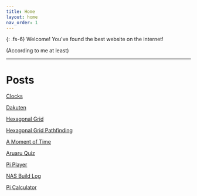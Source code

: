 ```yaml
---
title: Home
layout: home
nav_order: 1
---
```


{: .fs-6}
Welcome! You've found the best website on the internet!

(According to me at least)

---

# Posts

[Clocks](pages/clocks)

[Dakuten](pages/dakuten)

[Hexagonal Grid](pages/hex)

[Hexagonal Grid Pathfinding](pages/hex2)

[A Moment of Time](pages/moment)

[Aruaru Quiz](pages/aruaru)

[Pi Player](pages/pixels)

[NAS Build Log](pages/nas/nas)

[Pi Calculator](pages/picalc)
